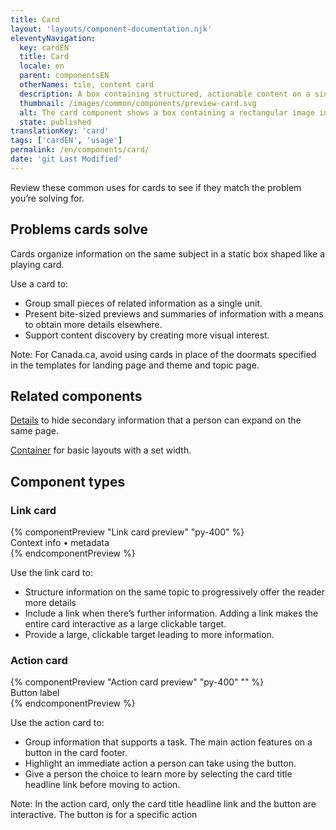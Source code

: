 ```yaml
---
title: Card
layout: 'layouts/component-documentation.njk'
eleventyNavigation:
  key: cardEN
  title: Card
  locale: en
  parent: componentsEN
  otherNames: tile, content card
  description: A box containing structured, actionable content on a single topic.
  thumbnail: /images/common/components/preview-card.svg
  alt: The card component shows a box containing a rectangular image in the top half. Immediately below is a blue rectangular bar running across three quarters of the box representing the card title. Two longer grey bars are stacked just below the blue bar, representing the card description and context area/metadata sections.
  state: published
translationKey: 'card'
tags: ['cardEN', 'usage']
permalink: /en/components/card/
date: 'git Last Modified'
---
```


Review these common uses for cards to see if they match the problem you’re solving for.

## Problems cards solve

Cards organize information on the same subject in a static box shaped like a playing card.

Use a card to:

- Group small pieces of related information as a single unit.
- Present bite-sized previews and summaries of information with a means to obtain more details elsewhere.
- Support content discovery by creating more visual interest.

Note: For Canada.ca, avoid using cards in place of the doormats specified in the templates for landing page and theme and topic page.

<article class="bg-full-width bg-primary text-light pt-500 pb-400 my-500">
  <h2 class="mt-0 mb-400">Related components</h2>

<a href="{{ links.details }}" class="link-light">Details</a> to hide secondary information that a person can expand on the same page.

<a href="{{ links.container }}" class="link-light">Container</a> for basic layouts with a set width.

</article>

<div>
  <h2>Component types</h2>
  <div>
    <h3 class="mb-400 mt-400">Link card</h3>
      {% componentPreview "Link card preview" "py-400" %}
<gcds-card card-title="Card title link" tag="Tag" href="#" description="Description or supporting text relating to the headline. Longer text will be truncated with ...">
<div slot="footer">Context info • metadata</div>
</gcds-card>
{% endcomponentPreview %}
    <p class="mb-400">Use the link card to:</p>
    <ul class="list-disc mb-400">
      <li>Structure information on the same topic to progressively offer the reader more details</li>
      <li>Include a link when there’s further information. Adding a link makes the entire card interactive as a large clickable target.</li>
      <li>Provide a large, clickable target leading to more information.</li>
    </ul>
  </div>

<div>
<h3 class="mb-400 mt-400">Action card</h3>
  {% componentPreview "Action card preview" "py-400" "" %}
  <gcds-card card-title="Card title link" href="#" type="action" tag="Tag" description="Description or supporting text relating to the headline. Longer text will be truncated with ..." img-alt="#">
  <div slot="footer">
    <gcds-button>Button label</gcds-button>
  </div>
</gcds-card>
  {% endcomponentPreview %}
    <p class="mb-400">Use the action card to:</p>
    <ul class="list-disc mb-400">
      <li>Group information that supports a task. The main action features on a button in the card footer.</li>
      <li>Highlight an immediate action a person can take using the button.</li>
      <li>Give a person the choice to learn more by selecting the card title headline link before moving to action.</li>
    </ul>
    <p>Note: In the action card, only the card title headline link and the button are interactive. The button is for a specific action</p>
  </div>
</div>
